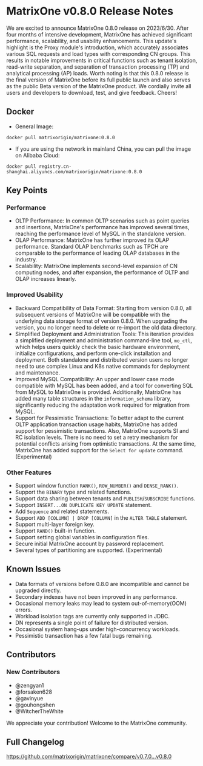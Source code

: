 # **MatrixOne v0.8.0 Release Notes**

We are excited to announce MatrixOne 0.8.0 release on 2023/6/30. After four months of intensive development, MatrixOne has achieved significant performance, scalability, and usability enhancements. This update's highlight is the Proxy module's introduction, which accurately associates various SQL requests and load types with corresponding CN groups. This results in notable improvements in critical functions such as tenant isolation, read-write separation, and separation of transaction processing (TP) and analytical processing (AP) loads. Worth noting is that this 0.8.0 release is the final version of MatrixOne before its full public launch and also serves as the public Beta version of the MatrixOne product. We cordially invite all users and developers to download, test, and give feedback. Cheers!

## Docker

- General Image:

```
docker pull matrixorigin/matrixone:0.8.0
```

- If you are using the network in mainland China, you can pull the image on Alibaba Cloud:

```
docker pull registry.cn-shanghai.aliyuncs.com/matrixorigin/matrixone:0.8.0
```

## Key Points

### Performance

- OLTP Performance: In common OLTP scenarios such as point queries and insertions, MatrixOne's performance has improved several times, reaching the performance level of MySQL in the standalone version.
- OLAP Performance: MatrixOne has further improved its OLAP performance. Standard OLAP benchmarks such as TPCH are comparable to the performance of leading OLAP databases in the industry.
- Scalability: MatrixOne implements second-level expansion of CN computing nodes, and after expansion, the performance of OLTP and OLAP increases linearly.

### Improved Usability

- Backward Compatibility of Data Format: Starting from version 0.8.0, all subsequent versions of MatrixOne will be compatible with the underlying data storage format of version 0.8.0. When upgrading the version, you no longer need to delete or re-import the old data directory.
- Simplified Deployment and Administration Tools: This iteration provides a simplified deployment and administration command-line tool, `mo_ctl`, which helps users quickly check the basic hardware environment, initialize configurations, and perform one-click installation and deployment. Both standalone and distributed version users no longer need to use complex Linux and K8s native commands for deployment and maintenance.
- Improved MySQL Compatibility: An upper and lower case mode compatible with MySQL has been added, and a tool for converting SQL from MySQL to MatrixOne is provided. Additionally, MatrixOne has added many table structures in the `information_schema` library, significantly reducing the adaptation work required for migration from MySQL.
- Support for Pessimistic Transactions: To better adapt to the current OLTP application transaction usage habits, MatrixOne has added support for pessimistic transactions. Also, MatrixOne supports SI and RC isolation levels. There is no need to set a retry mechanism for potential conflicts arising from optimistic transactions. At the same time, MatrixOne has added support for the `Select for update` command. (Experimental)

### Other Features

- Support window function `RANK()`, `ROW_NUMBER()` and `DENSE_RANK()`.
- Support the `BINARY` type and related functions.
- Support data sharing between tenants and `PUBLISH`/`SUBSCRIBE` functions.
- Support `INSERT...ON DUPLICATE KEY UPDATE` statement.
- Add `Sequence` and related statements.
- Support `ADD [COLUMN] | DROP [COLUMN]` in the `ALTER TABLE` statement.
- Support multi-layer foreign key.
- Support `RAND()` built-in function.
- Support setting global variables in configuration files.
- Secure initial MatrixOne account by password replacement.
- Several types of partitioning are supported. (Experimental)

## Known Issues

- Data formats of versions before 0.8.0 are incompatible and cannot be upgraded directly.
- Secondary indexes have not been improved in any performance.
- Occasional memory leaks may lead to system out-of-memory(OOM) errors.
- Workload isolation tags are currently only supported in JDBC.
- DN represents a single point of failure for distributed version.
- Occasional system hang-ups under high-concurrency workloads.
- Pessimistic transaction has a few fatal bugs remaining.

## Contributors

### New Contributors

* @zengyan1
* @forsaken628
* @gavinyue
* @gouhongshen
* @WitcherTheWhite

We appreciate your contribution! Welcome to the MatrixOne community.

## Full Changelog

<https://github.com/matrixorigin/matrixone/compare/v0.7.0...v0.8.0>
